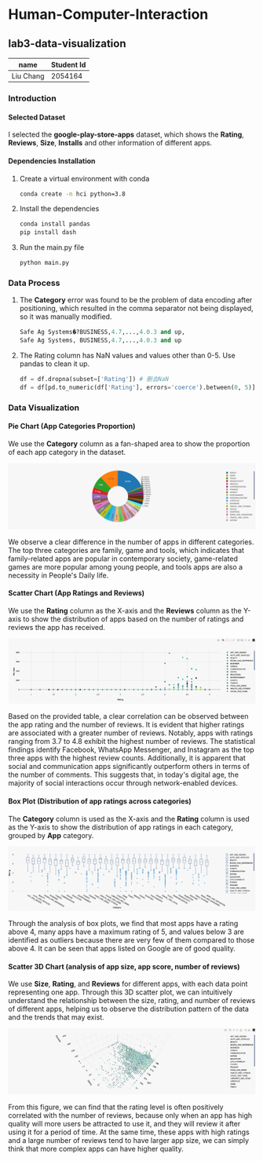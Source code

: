 # Human-Computer-Interaction

## lab3-data-visualization

| name      | Student Id |
| --------- | ---------- |
| Liu Chang | 2054164    |

### Introduction

#### Selected Dataset

I selected the **google-play-store-apps** dataset, which shows the **Rating**, **Reviews**, **Size**, **Installs** and other information of different apps.

#### Dependencies Installation

1. Create a virtual environment with conda

   ```sh
   conda create -n hci python=3.8
   ```

2. Install the dependencies

   ```sh
   conda install pandas
   pip install dash
   ```

3. Run the main.py file

   ```sh
   python main.py
   ```

### Data Process


1. The **Category** error was found to be the problem of data encoding after positioning, which resulted in the comma separator not being displayed, so it was manually modified.

   ```python
   Safe Ag Systems�?BUSINESS,4.7,...,4.0.3 and up,
   Safe Ag Systems, BUSINESS,4.7,...,4.0.3 and up
   ```

2. The Rating column has NaN values and values other than 0-5. Use pandas to clean it up.

   ```python
   df = df.dropna(subset=['Rating']) # 删去NaN
   df = df[pd.to_numeric(df['Rating'], errors='coerce').between(0, 5)] # 删去非0-5
   ```

### Data Visualization

#### Pie Chart (App Categories Proportion)

We use the **Category** column as a fan-shaped area to show the proportion of each app category in the dataset.

![image-20230515152616328](./resources/image-20230515152616328-4135583.png)

We observe a clear difference in the number of apps in different categories. The top three categories are family, game and tools, which indicates that family-related apps are popular in contemporary society, game-related games are more popular among young people, and tools apps are also a necessity in People's Daily life.

#### Scatter Chart (App Ratings and Reviews)

We use the **Rating** column as the X-axis and the **Reviews** column as the Y-axis to show the distribution of apps based on the number of ratings and reviews the app has received.

![image-20230515152733403](./resources/image-20230515152733403.png)

Based on the provided table, a clear correlation can be observed between the app rating and the number of reviews. It is evident that higher ratings are associated with a greater number of reviews. Notably, apps with ratings ranging from 3.7 to 4.8 exhibit the highest number of reviews. The statistical findings identify Facebook, WhatsApp Messenger, and Instagram as the top three apps with the highest review counts. Additionally, it is apparent that social and communication apps significantly outperform others in terms of the number of comments. This suggests that, in today's digital age, the majority of social interactions occur through network-enabled devices.

#### Box Plot (Distribution of app ratings across categories)

The **Category** column is used as the X-axis and the **Rating** column is used as the Y-axis to show the distribution of app ratings in each category, grouped by **App** category.

![image-20230515152937740](./resources/image-20230515152937740.png)

Through the analysis of box plots, we find that most apps have a rating above 4, many apps have a maximum rating of 5, and values below 3 are identified as outliers because there are very few of them compared to those above 4. It can be seen that apps listed on Google are of good quality.

#### Scatter 3D Chart (analysis of app size, app score, number of reviews)

We use **Size**, **Rating**, and **Reviews** for different apps, with each data point representing one app. Through this 3D scatter plot, we can intuitively understand the relationship between the size, rating, and number of reviews of different apps, helping us to observe the distribution pattern of the data and the trends that may exist.

![image-20230515153043392](./resources/image-20230515153043392.png)

From this figure, we can find that the rating level is often positively correlated with the number of reviews, because only when an app has high quality will more users be attracted to use it, and they will review it after using it for a period of time. At the same time, these apps with high ratings and a large number of reviews tend to have larger app size, we can simply think that more complex apps can have higher quality.


